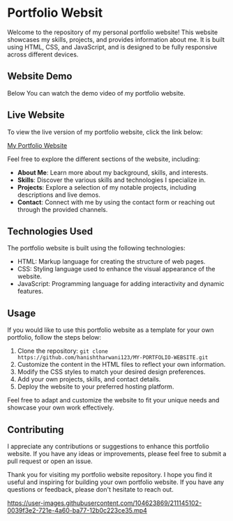 # Portfolio Websit

Welcome to the repository of my personal portfolio website! This website showcases my skills, projects, and provides information about me. It is built using HTML, CSS, and JavaScript, and is designed to be fully responsive across different devices.

## Website Demo

Below You can watch the demo video of my portfolio website.


## Live Website

To view the live version of my portfolio website, click the link below:

[My Portfolio Website](https://my-portfolio-website-three-delta.vercel.app/)

Feel free to explore the different sections of the website, including:

- **About Me**: Learn more about my background, skills, and interests.
- **Skills**: Discover the various skills and technologies I specialize in.
- **Projects**: Explore a selection of my notable projects, including descriptions and live demos.
- **Contact**: Connect with me by using the contact form or reaching out through the provided channels.

## Technologies Used

The portfolio website is built using the following technologies:

- HTML: Markup language for creating the structure of web pages.
- CSS: Styling language used to enhance the visual appearance of the website.
- JavaScript: Programming language for adding interactivity and dynamic features.

## Usage

If you would like to use this portfolio website as a template for your own portfolio, follow the steps below:

1. Clone the repository: `git clone https://github.com/hanishtharwani123/MY-PORTFOLIO-WEBSITE.git`
2. Customize the content in the HTML files to reflect your own information.
3. Modify the CSS styles to match your desired design preferences.
4. Add your own projects, skills, and contact details.
5. Deploy the website to your preferred hosting platform.

Feel free to adapt and customize the website to fit your unique needs and showcase your own work effectively.

## Contributing

I appreciate any contributions or suggestions to enhance this portfolio website. If you have any ideas or improvements, please feel free to submit a pull request or open an issue.

Thank you for visiting my portfolio website repository. I hope you find it useful and inspiring for building your own portfolio website. If you have any questions or feedback, please don't hesitate to reach out.


https://user-images.githubusercontent.com/104623869/211145102-0039f3e2-721e-4a60-ba77-12b0c223ce35.mp4


